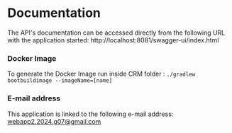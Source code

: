 # Documentation
The API's documentation can be accessed directly from the following URL with the application started: http://localhost:8081/swagger-ui/index.html

### Docker Image
To generate the Docker Image run inside CRM folder : ```./gradlew bootbuildimage --imageName=[name]```

### E-mail address

This application is linked to the following e-mail address: [webapp2.2024.g07@gmail.com
](mailto:webapp2.2024.g07@gmail.com)